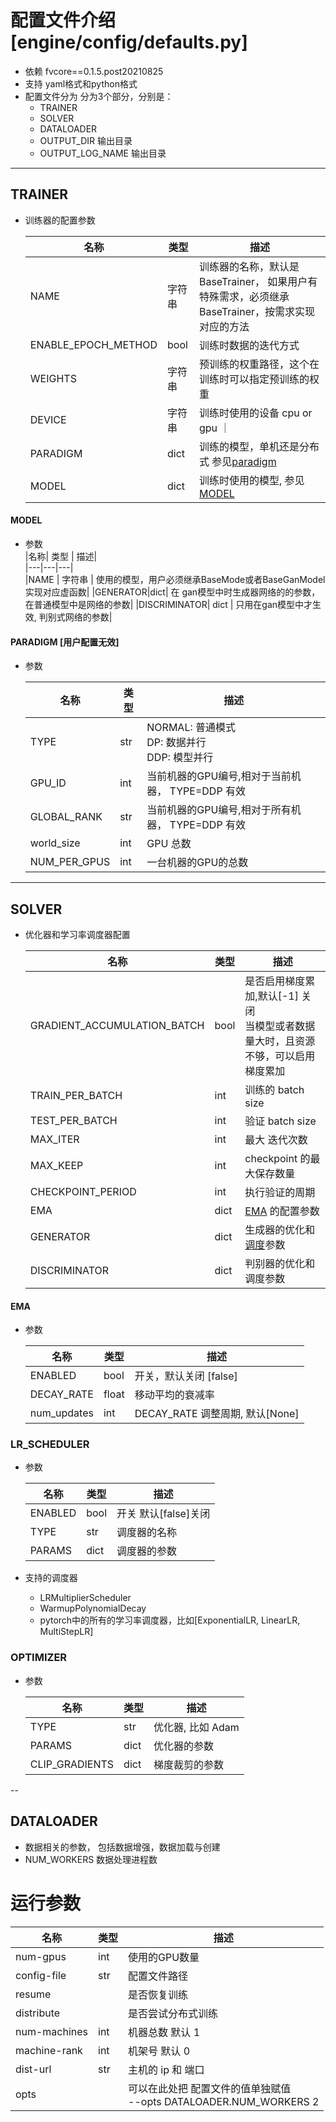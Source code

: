 # 配置文件介绍[engine/config/defaults.py]

- 依赖 fvcore==0.1.5.post20210825
- 支持 yaml格式和python格式
- 配置文件分为 分为3个部分，分别是：
    - TRAINER
    - SOLVER
    - DATALOADER
    - OUTPUT_DIR 输出目录
    - OUTPUT_LOG_NAME 输出目录

---
## TRAINER
- 训练器的配置参数

    |名称| 类型 | 描述|  
    |---|---|---|  
    |NAME| 字符串| 训练器的名称，默认是 BaseTrainer， 如果用户有特殊需求，必须继承BaseTrainer，按需求实现对应的方法 |  
    |ENABLE_EPOCH_METHOD| bool | 训练时数据的迭代方式 |
    | WEIGHTS | 字符串 | 预训练的权重路径，这个在训练时可以指定预训练的权重 |  
    | DEVICE | 字符串 | 训练时使用的设备 cpu or gpu ｜
    | PARADIGM | dict | 训练的模型，单机还是分布式 参见[paradigm](#paradigm)|
    | MODEL | dict | 训练时使用的模型, 参见[MODEL](#model)|  


#### MODEL
- 参数  
    |名称| 类型 | 描述|  
    |---|---|---|  
    |NAME | 字符串 | 使用的模型，用户必须继承BaseMode或者BaseGanModel实现对应虚函数|
    |GENERATOR|dict| 在 gan模型中时生成器网络的的参数，在普通模型中是网络的参数|
    |DISCRIMINATOR| dict | 只用在gan模型中才生效, 判别式网络的参数|     


#### PARADIGM [用户配置无效]  
- 参数  

    |名称| 类型 | 描述|  
    |---|---|---|  
    |TYPE| str | NORMAL: 普通模式 <br> DP: 数据并行 <br> DDP: 模型并行 |  
    |GPU_ID| int | 当前机器的GPU编号,相对于当前机器， TYPE=DDP 有效|  
    |GLOBAL_RANK| str | 当前机器的GPU编号,相对于所有机器， TYPE=DDP 有效 |  
    | world_size | int | GPU 总数|
    |NUM_PER_GPUS| int | 一台机器的GPU的总数 |    


---
## SOLVER
- 优化器和学习率调度器配置  

    |名称| 类型 | 描述|  
    |---|---|---|  
    |GRADIENT_ACCUMULATION_BATCH| bool | 是否启用梯度累加,默认[-1] 关闭 <br> 当模型或者数据量大时，且资源不够，可以启用梯度累加|  
    |TRAIN_PER_BATCH| int | 训练的 batch size |
    | TEST_PER_BATCH | int | 验证 batch size |
    | MAX_ITER | int | 最大 迭代次数 |
    | MAX_KEEP | int | checkpoint 的最大保存数量|
    |CHECKPOINT_PERIOD | int | 执行验证的周期 |
    | EMA | dict | [EMA](#ema) 的配置参数 |
    |GENERATOR | dict | 生成器的优化和[调度](#lr_scheduler)参数|
    |DISCRIMINATOR| dict | 判别器的优化和调度参数


#### EMA
- 参数  

    |名称| 类型 | 描述|  
    |---|---|---|  
    |ENABLED| bool | 开关，默认关闭 [false] |
    |DECAY_RATE| float | 移动平均的衰减率 |
    |num_updates| int | DECAY_RATE 调整周期, 默认[None] |

### LR_SCHEDULER
- 参数  

    |名称| 类型 | 描述|  
    |---|---|---|  
    | ENABLED | bool | 开关 默认[false]关闭 |
    | TYPE | str | 调度器的名称 |
    |PARAMS | dict | 调度器的参数 |

- 支持的调度器
    - LRMultiplierScheduler
    - WarmupPolynomialDecay
    - pytorch中的所有的学习率调度器，比如[ExponentialLR, LinearLR, MultiStepLR]

### OPTIMIZER  
- 参数  

    |名称| 类型 | 描述|  
    |---|---|---|  
    | TYPE | str | 优化器, 比如 Adam |
    |PARAMS | dict | 优化器的参数 |
    |CLIP_GRADIENTS| dict | 梯度裁剪的参数 |


--
## DATALOADER
- 数据相关的参数， 包括数据增强，数据加载与创建
- NUM_WORKERS 数据处理进程数

# 运行参数  
| 名称 | 类型| 描述 |
|---|---|---| 
| num-gpus |  int| 使用的GPU数量 |
| config-file| str | 配置文件路径 |  
| resume | |是否恢复训练|  
|distribute | | 是否尝试分布式训练 |
|num-machines| int | 机器总数 默认 1 |  
| machine-rank | int | 机架号 默认 0 |
| dist-url | str | 主机的 ip 和 端口 |
|opts |  | 可以在此处把 配置文件的值单独赋值 <br> --opts DATALOADER.NUM_WORKERS 2 |




